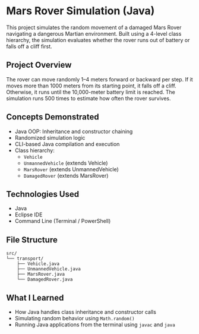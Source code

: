 # Mars Rover Simulation (Java)

This project simulates the random movement of a damaged Mars Rover navigating a dangerous Martian environment. Built using a 4-level class hierarchy, the simulation evaluates whether the rover runs out of battery or falls off a cliff first.

## Project Overview
The rover can move randomly 1–4 meters forward or backward per step. If it moves more than 1000 meters from its starting point, it falls off a cliff. Otherwise, it runs until the 10,000-meter battery limit is reached. The simulation runs 500 times to estimate how often the rover survives.

## Concepts Demonstrated
- Java OOP: Inheritance and constructor chaining
- Randomized simulation logic
- CLI-based Java compilation and execution
- Class hierarchy:
  - `Vehicle`
  - `UnmannedVehicle` (extends Vehicle)
  - `MarsRover` (extends UnmannedVehicle)
  - `DamagedRover` (extends MarsRover)

## Technologies Used
- Java
- Eclipse IDE
- Command Line (Terminal / PowerShell)

## File Structure
```
src/
└── transport/
    ├── Vehicle.java
    ├── UnmannedVehicle.java
    ├── MarsRover.java
    └── DamagedRover.java
```



## What I Learned
- How Java handles class inheritance and constructor calls
- Simulating random behavior using `Math.random()`
- Running Java applications from the terminal using `javac` and `java`


